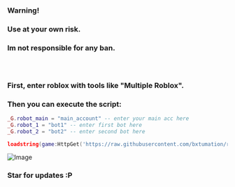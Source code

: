 ### Warning!

<h3>Use at your own risk.</h3>
<h3>Im not responsible for any ban.<h3>

<br>

<h3>First, enter roblox with tools like "Multiple Roblox".</h3>

<h3>Then you can execute the script:</h3>

```lua
_G.robot_main = "main_account" -- enter your main acc here
_G.robot_1 = "bot1" -- enter first bot here
_G.robot_2 = "bot2" -- enter second bot here

loadstring(game:HttpGet('https://raw.githubusercontent.com/bxtumation/ro-bot/refs/heads/main/src.lua'))()
```

![Image](https://github.com/user-attachments/assets/f6a54b32-1421-4ab1-b1d0-574d4b91f7a1)

<h3>Star for updates :P</h3>
